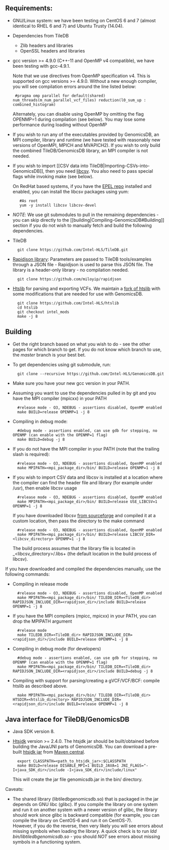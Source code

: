## Requirements:
* GNU/Linux system: we have been testing on CentOS 6 and 7 (almost identical to RHEL 6 and 7) and Ubuntu Trusty (14.04).
* Dependencies from TileDB
    * Zlib headers and libraries
    * OpenSSL headers and libraries
*  gcc version >= 4.9.0 (C++-11 and OpenMP v4 compatible), we have been testing with gcc-4.9.1.
  
    Note that we use directives from OpenMP specification v4. This is supported on gcc versions >= 4.9.0. Without a new enough compiler, you will see compilation errors around the line listed below:

        #pragma omp parallel for default(shared) num_threads(m_num_parallel_vcf_files) reduction(l0_sum_up : combined_histogram)

    Alternately, you can disable using OpenMP by omitting the flag OPENMP=1 during compilation (see below). You may lose some performance during loading without OpenMP
* If you wish to run any of the executables provided by GenomicsDB, an MPI compiler, library and runtime (we have tested
with reasonably new versions of OpenMPI, MPICH and MVAPICH2). If you wish to only build the combined TileDB/GenomicsDB
library, an MPI compiler is not needed.
* If you wish to import [[CSV data into TileDB|Importing-CSVs-into-GenomicsDB]], then you need 
[libcsv](https://sourceforge.net/projects/libcsv/). You also need to pass special flags while invoking make (see below).

    On RedHat based systems, if you have the [EPEL repo](https://fedoraproject.org/wiki/EPEL) installed and enabled, you 
can install the libcsv packages using yum:

         #As root
         yum -y install libcsv libcsv-devel

* *NOTE*: We use git submodules to pull in the remaining dependencies - you can skip directly to the [[building|Compiling-GenomicsDB#Building]] section if you do not wish to manually fetch and build the following dependencies.
* TileDB

        git clone https://github.com/Intel-HLS/TileDB.git

* [Rapidjson library](https://github.com/miloyip/rapidjson): Parameters are passed to TileDB tools/examples through a JSON file - Rapidjson is used to parse this JSON file. The library is a header-only library - no compilation needed.

        git clone https://github.com/miloyip/rapidjson

* [Htslib](https://github.com/samtools/htslib) for parsing and exporting VCFs. We maintain a [fork of htslib](https://github.com/Intel-HLS/htslib) with some modifications that are needed for use with GenomicsDB.

        git clone https://github.com/Intel-HLS/htslib
        cd htslib
        git checkout intel_mods
        make -j 8

## Building
* Get the right branch based on what you wish to do - see the other pages for which branch to get. If you do not know which branch to use, the *master* branch is your best bet.
* To get dependencies using git submodule, run:

        git clone --recursive https://github.com/Intel-HLS/GenomicsDB.git

* Make sure you have your new gcc version in your PATH.
* Assuming you want to use the dependencies pulled in by git and you have the MPI compiler (mpicxx) in your PATH
        
        #release mode - O3, NDEBUG - assertions disabled, OpenMP enabled
        make BUILD=release OPENMP=1 -j 8

* Compiling in debug mode:

        #debug mode - assertions enabled, can use gdb for stepping, no OPENMP (can enable with the OPENMP=1 flag)
        make BUILD=debug -j 8

* If you do not have the MPI compiler in your PATH (note that the trailing slash is required):
        
        #release mode - O3, NDEBUG - assertions disabled, OpenMP enabled
        make MPIPATH=<mpi_package_dir>/bin/ BUILD=release OPENMP=1 -j 8

* If you wish to import CSV data and libcsv is installed at a location where the compiler can find the header file and 
library (for example under /usr), then enable libcsv usage

        #release mode - O3, NDEBUG - assertions disabled, OpenMP enabled
        make MPIPATH=<mpi_package_dir>/bin/ BUILD=release USE_LIBCSV=1 OPENMP=1 -j 8

    If you have downloaded libcsv [from sourceforge](https://sourceforge.net/projects/libcsv/) and compiled it at a 
custom location, then pass the directory to the make command


        #release mode - O3, NDEBUG - assertions disabled, OpenMP enabled
        make MPIPATH=<mpi_package_dir>/bin/ BUILD=release LIBCSV_DIR=<libcsv_directory> OPENMP=1 -j 8

    The build process assumes that the library file is located in _\<libcsv_directory\>/.libs+ (the default location in the 
build process of libcsv).

If you have downloaded and compiled the dependencies manually, use the following commands:

* Compiling in release mode

        #release mode - O3, NDEBUG - assertions disabled, OpenMP enabled
        make MPIPATH=<mpi_package_dir>/bin/ TILEDB_DIR=<TileDB_dir> RAPIDJSON_INCLUDE_DIR=<rapidjson_dir>/include BUILD=release OPENMP=1 -j 8

* If you have the MPI compilers (mpicc, mpicxx) in your PATH, you can drop the MPIPATH argument

        #release mode
        make TILEDB_DIR=<TileDB_dir> RAPIDJSON_INCLUDE_DIR=<rapidjson_dir>/include BUILD=release OPENMP=1 -j 8

* Compiling in debug mode (for developers)

        #debug mode - assertions enabled, can use gdb for stepping, no OPENMP (can enable with the OPENMP=1 flag)
        make MPIPATH=<mpi_package_dir>/bin/ TILEDB_DIR=<TileDB_dir> RAPIDJSON_INCLUDE_DIR=<rapidjson_dir>/include BUILD=debug -j 8

* Compiling with support for parsing/creating a gVCF/VCF/BCF: compile htslib as described above.

        make MPIPATH=<mpi_package_dir>/bin/ TILEDB_DIR=<TileDB_dir> HTSDIR=<htslib_directory> RAPIDJSON_INCLUDE_DIR=<rapidjson_dir>/include BUILD=release OPENMP=1 -j 8

## Java interface for TileDB/GenomicsDB
* Java SDK version 8.
* [Htsjdk](http://samtools.github.io/htsjdk/) version \>= 2.4.0. The htsjdk jar should be built/obtained before building 
the Java/JNI parts of GenomicsDB. You can download a pre-built
[htsjdk jar](http://search.maven.org/remotecontent?filepath=com/github/samtools/htsjdk/2.4.1/htsjdk-2.4.1.jar) from 
[Maven central](http://search.maven.org/).

        export CLASSPATH=<path_to_htsjdk_jar>:$CLASSPATH
        make BUILD=release DISABLE_MPI=1 BUILD_JAVA=1 JNI_FLAGS="-I<java_SDK_dir>/include -I<java_SDK_dir>/include/linux"

    This will create the jar file genomicsdb.jar in the bin/ directory. 

Caveats:
* The shared library (libtiledbgenomicsdb.so) that is packaged in the jar depends on GNU libc (glibc). If you 
compile the library on one system and run it on another system with a newer version of glibc, the library should work 
since glibc is backward compatible (for example, you can compile the library on CentOS-6 and run it on CentOS-7).  
However, if you do the reverse, then very likely you will see errors about missing symbols when loading the library. A 
quick check is to run _ldd bin/libtiledbgenomicsdb.so_ - you should *NOT* see errors about missing symbols in a 
functioning system.
